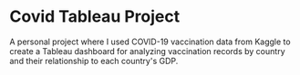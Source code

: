 # Covid Tableau Project

A personal project where I used COVID-19 vaccination data from Kaggle to create a Tableau dashboard for analyzing vaccination records by country and their relationship to each country's GDP.
